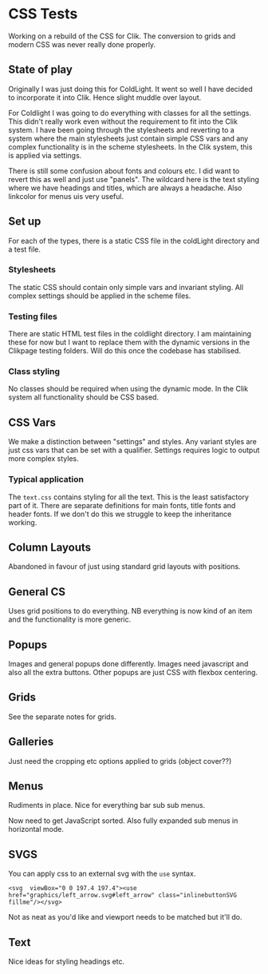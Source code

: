 # CSS Tests

Working on a rebuild of the CSS for Clik. The conversion to grids and modern CSS was never really done properly.

## State of play

Originally I was just doing this for ColdLight. It went so well I have decided to incorporate it into Clik. Hence slight muddle over layout.

For Coldlight I was going to do everything with classes for all the settings. This didn't really work even without the requirement to fit into the Clik system. I have been going through the stylesheets and reverting to a system where the main stylesheets just contain simple CSS vars and any complex functionality is in the scheme stylesheets. In the Clik system, this is applied via settings.

There is still some confusion about fonts and colours etc. I did want to revert this as well and just use "panels". The wildcard here is the text styling where we have headings and titles, which are always a headache. Also linkcolor for menus uis very useful.

## Set up

For each of the types, there is a static CSS file in the coldLight directory and a test file. 

### Stylesheets

The static CSS should contain only simple vars and invariant styling. All complex settings should be applied in the scheme files.

### Testing files

There are static HTML test files in the coldlight directory. I am maintaining these for now but I want to replace them with the dynamic versions in the Clikpage testing folders. Will do this once the codebase has stabilised.

### Class styling

No classes should be required when using the dynamic mode. In the Clik system all functionality should be CSS based.

## CSS Vars

We make a distinction between "settings" and styles. Any variant styles are just css vars that can be set with a qualifier. Settings requires logic to output more complex styles.

### Typical application

The `text.css` contains styling for all the text. This is the least satisfactory part of it. There are separate definitions for main fonts, title fonts and header fonts. If we don't do this we struggle to keep the inheritance working.

## Column Layouts

Abandoned in favour of just using standard grid layouts with positions.

## General CS

Uses grid positions to do everything. NB everything is now kind of an item and the functionality is more generic.

## Popups

Images and general popups done differently. Images need javascript and also all the extra buttons. Other popups are just CSS with flexbox centering.

## Grids

See the separate notes for grids.

## Galleries

Just need the cropping etc options applied to grids (object cover??)

## Menus

Rudiments in place. Nice for everything bar sub sub menus.

Now need to get JavaScript sorted. Also fully expanded sub menus in horizontal mode.

## SVGS

You can apply css to an external svg with the `use` syntax.

    <svg  viewBox="0 0 197.4 197.4"><use href="graphics/left_arrow.svg#left_arrow" class="inlinebuttonSVG fillme"/></svg>

Not as neat as you'd like and viewport needs to be matched but it'll do.

## Text

Nice ideas for styling headings etc.

